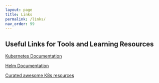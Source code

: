 ```yaml
---
layout: page
title: Links
permalink: /links/
nav_order: 99
---
```


## Useful Links for Tools and Learning Resources

[Kubernetes Documentation](https://kubernetes.io/docs/home/)

[Helm Documentation](https://helm.sh/docs/)

[Curated awesome K8s resources](https://github.com/tomhuang12/awesome-k8s-resources)